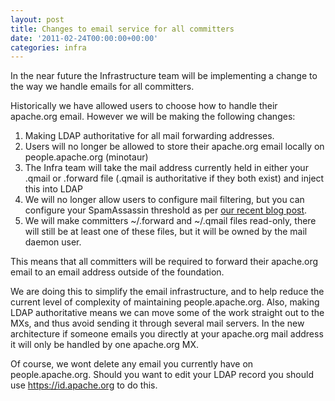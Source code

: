 ```yaml
---
layout: post
title: Changes to email service for all committers
date: '2011-02-24T00:00:00+00:00'
categories: infra
---
```

<p>In the near future the Infrastructure team will be implementing a change to the way we handle emails for all committers. </p>

<p>
Historically we have allowed users to choose how to handle their apache.org email.  However we will be making the following changes:
<ol>
 <li>Making LDAP authoritative for all mail forwarding addresses.</li>
 <li>Users will no longer be allowed to store their apache.org email locally on people.apache.org (minotaur)</li>
 <li>The Infra team will take the mail address currently held in either your .qmail or .forward file (.qmail is authoritative if they both exist) and inject this into LDAP</li>
 <li>We will no longer allow users to configure mail filtering, but you can configure your SpamAssassin threshold as per <a href="https://blogs.apache.org/infra/entry/controlling_your_spamassassin_threshold1"> our recent blog post</a>.</li>
 <li>We will make committers ~/.forward and ~/.qmail files read-only, there will still be at least one of these files, but it will be owned by the mail daemon user.  </li>
</ol>
</p>

<p>This means that all committers will be required to forward their apache.org email to an email address outside of the foundation. </p>

<p>We are doing this to simplify the email infrastructure, and to help reduce the current level of complexity of maintaining people.apache.org.  Also, making LDAP authoritative means we can move some of the work straight out to the MXs, and thus avoid sending it through several mail servers.  In the new architecture if someone emails you directly at your apache.org mail address it will only be handled by one apache.org MX. </p>

<p>Of course, we wont delete any email you currently have on people.apache.org.  Should you want to edit your LDAP record you should use <a href="https://id.apache.org">https://id.apache.org</a> to do this.</p>

